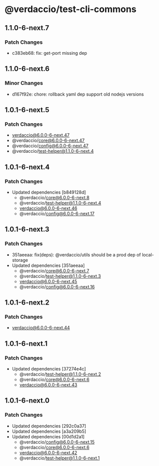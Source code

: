 # @verdaccio/test-cli-commons

## 1.1.0-6-next.7

### Patch Changes

- c383eb68: fix: get-port missing dep

## 1.1.0-6-next.6

### Minor Changes

- d167f92e: chore: rollback yaml dep support old nodejs versions

## 1.0.1-6-next.5

### Patch Changes

- verdaccio@6.0.0-6-next.47
- @verdaccio/core@6.0.0-6-next.47
- @verdaccio/config@6.0.0-6-next.47
- @verdaccio/test-helper@1.1.0-6-next.4

## 1.0.1-6-next.4

### Patch Changes

- Updated dependencies [b849128d]
  - @verdaccio/core@6.0.0-6-next.8
  - @verdaccio/test-helper@1.1.0-6-next.4
  - verdaccio@6.0.0-6-next.46
  - @verdaccio/config@6.0.0-6-next.17

## 1.0.1-6-next.3

### Patch Changes

- 351aeeaa: fix(deps): @verdaccio/utils should be a prod dep of local-storage
- Updated dependencies [351aeeaa]
  - @verdaccio/core@6.0.0-6-next.7
  - @verdaccio/test-helper@1.1.0-6-next.3
  - verdaccio@6.0.0-6-next.45
  - @verdaccio/config@6.0.0-6-next.16

## 1.0.1-6-next.2

### Patch Changes

- verdaccio@6.0.0-6-next.44

## 1.0.1-6-next.1

### Patch Changes

- Updated dependencies [37274e4c]
  - @verdaccio/test-helper@1.1.0-6-next.2
  - @verdaccio/core@6.0.0-6-next.6
  - verdaccio@6.0.0-6-next.43

## 1.0.1-6-next.0

### Patch Changes

- Updated dependencies [292c0a37]
- Updated dependencies [a3a209b5]
- Updated dependencies [00d1d2a1]
  - @verdaccio/config@6.0.0-6-next.15
  - @verdaccio/core@6.0.0-6-next.6
  - verdaccio@6.0.0-6-next.42
  - @verdaccio/test-helper@1.1.0-6-next.1
